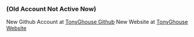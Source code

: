 ### (Old Account Not Active Now) 

New Github Account at [TonyGhouse Github][githuburl]
New Website at [TonyGhouse Website][website]

[website]: https://tonyghouse.com
[githuburl]: https://github.com/tonyghouse
